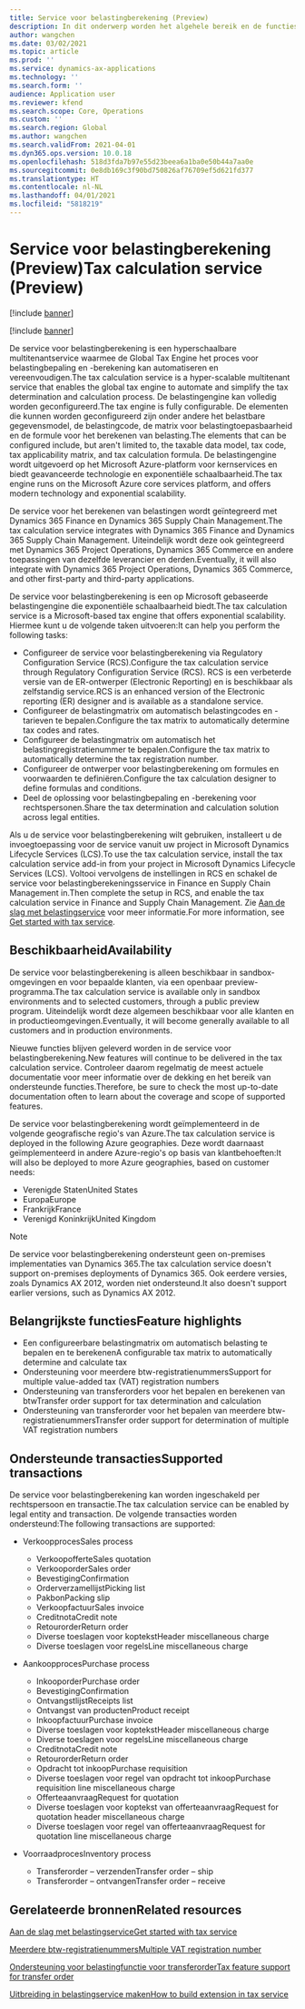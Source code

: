 ```yaml
---
title: Service voor belastingberekening (Preview)
description: In dit onderwerp worden het algehele bereik en de functies van de service voor belastingberekening uitgelegd.
author: wangchen
ms.date: 03/02/2021
ms.topic: article
ms.prod: ''
ms.service: dynamics-ax-applications
ms.technology: ''
ms.search.form: ''
audience: Application user
ms.reviewer: kfend
ms.search.scope: Core, Operations
ms.custom: ''
ms.search.region: Global
ms.author: wangchen
ms.search.validFrom: 2021-04-01
ms.dyn365.ops.version: 10.0.18
ms.openlocfilehash: 518d3fda7b97e55d23beea6a1ba0e50b44a7aa0e
ms.sourcegitcommit: 0e8db169c3f90bd750826af76709ef5d621fd377
ms.translationtype: HT
ms.contentlocale: nl-NL
ms.lasthandoff: 04/01/2021
ms.locfileid: "5818219"
---
```

# <a name="tax-calculation-service-preview"></a><span data-ttu-id="7dd7e-103">Service voor belastingberekening (Preview)</span><span class="sxs-lookup"><span data-stu-id="7dd7e-103">Tax calculation service (Preview)</span></span>

[!include [banner](../includes/banner.md)]

[!include [banner](../includes/preview-banner.md)]

<span data-ttu-id="7dd7e-104">De service voor belastingberekening is een hyperschaalbare multitenantservice waarmee de Global Tax Engine het proces voor belastingbepaling en -berekening kan automatiseren en vereenvoudigen.</span><span class="sxs-lookup"><span data-stu-id="7dd7e-104">The tax calculation service is a hyper-scalable multitenant service that enables the global tax engine to automate and simplify the tax determination and calculation process.</span></span> <span data-ttu-id="7dd7e-105">De belastingengine kan volledig worden geconfigureerd.</span><span class="sxs-lookup"><span data-stu-id="7dd7e-105">The tax engine is fully configurable.</span></span> <span data-ttu-id="7dd7e-106">De elementen die kunnen worden geconfigureerd zijn onder andere het belastbare gegevensmodel, de belastingcode, de matrix voor belastingtoepasbaarheid en de formule voor het berekenen van belasting.</span><span class="sxs-lookup"><span data-stu-id="7dd7e-106">The elements that can be configured include, but aren't limited to, the taxable data model, tax code, tax applicability matrix, and tax calculation formula.</span></span> <span data-ttu-id="7dd7e-107">De belastingengine wordt uitgevoerd op het Microsoft Azure-platform voor kernservices en biedt geavanceerde technologie en exponentiële schaalbaarheid.</span><span class="sxs-lookup"><span data-stu-id="7dd7e-107">The tax engine runs on the Microsoft Azure core services platform, and offers modern technology and exponential scalability.</span></span>

<span data-ttu-id="7dd7e-108">De service voor het berekenen van belastingen wordt geïntegreerd met Dynamics 365 Finance en Dynamics 365 Supply Chain Management.</span><span class="sxs-lookup"><span data-stu-id="7dd7e-108">The tax calculation service integrates with Dynamics 365 Finance and Dynamics 365 Supply Chain Management.</span></span> <span data-ttu-id="7dd7e-109">Uiteindelijk wordt deze ook geïntegreerd met Dynamics 365 Project Operations, Dynamics 365 Commerce en andere toepassingen van dezelfde leverancier en derden.</span><span class="sxs-lookup"><span data-stu-id="7dd7e-109">Eventually, it will also integrate with Dynamics 365 Project Operations, Dynamics 365 Commerce, and other first-party and third-party applications.</span></span>

<span data-ttu-id="7dd7e-110">De service voor belastingberekening is een op Microsoft gebaseerde belastingengine die exponentiële schaalbaarheid biedt.</span><span class="sxs-lookup"><span data-stu-id="7dd7e-110">The tax calculation service is a Microsoft-based tax engine that offers exponential scalability.</span></span> <span data-ttu-id="7dd7e-111">Hiermee kunt u de volgende taken uitvoeren:</span><span class="sxs-lookup"><span data-stu-id="7dd7e-111">It can help you perform the following tasks:</span></span>

- <span data-ttu-id="7dd7e-112">Configureer de service voor belastingberekening via Regulatory Configuration Service (RCS).</span><span class="sxs-lookup"><span data-stu-id="7dd7e-112">Configure the tax calculation service through Regulatory Configuration Service (RCS).</span></span> <span data-ttu-id="7dd7e-113">RCS is een verbeterde versie van de ER-ontwerper (Electronic Reporting) en is beschikbaar als zelfstandig service.</span><span class="sxs-lookup"><span data-stu-id="7dd7e-113">RCS is an enhanced version of the Electronic reporting (ER) designer and is available as a standalone service.</span></span>
- <span data-ttu-id="7dd7e-114">Configureer de belastingmatrix om automatisch belastingcodes en -tarieven te bepalen.</span><span class="sxs-lookup"><span data-stu-id="7dd7e-114">Configure the tax matrix to automatically determine tax codes and rates.</span></span>
- <span data-ttu-id="7dd7e-115">Configureer de belastingmatrix om automatisch het belastingregistratienummer te bepalen.</span><span class="sxs-lookup"><span data-stu-id="7dd7e-115">Configure the tax matrix to automatically determine the tax registration number.</span></span>
- <span data-ttu-id="7dd7e-116">Configureer de ontwerper voor belastingberekening om formules en voorwaarden te definiëren.</span><span class="sxs-lookup"><span data-stu-id="7dd7e-116">Configure the tax calculation designer to define formulas and conditions.</span></span>
- <span data-ttu-id="7dd7e-117">Deel de oplossing voor belastingbepaling en -berekening voor rechtspersonen.</span><span class="sxs-lookup"><span data-stu-id="7dd7e-117">Share the tax determination and calculation solution across legal entities.</span></span>

<span data-ttu-id="7dd7e-118">Als u de service voor belastingberekening wilt gebruiken, installeert u de invoegtoepassing voor de service vanuit uw project in Microsoft Dynamics Lifecycle Services (LCS).</span><span class="sxs-lookup"><span data-stu-id="7dd7e-118">To use the tax calculation service, install the tax calculation service add-in from your project in Microsoft Dynamics Lifecycle Services (LCS).</span></span> <span data-ttu-id="7dd7e-119">Voltooi vervolgens de instellingen in RCS en schakel de service voor belastingberekeningsservice in Finance en Supply Chain Management in.</span><span class="sxs-lookup"><span data-stu-id="7dd7e-119">Then complete the setup in RCS, and enable the tax calculation service in Finance and Supply Chain Management.</span></span> <span data-ttu-id="7dd7e-120">Zie [Aan de slag met belastingservice](https://go.microsoft.com/fwlink/?linkid=2138482) voor meer informatie.</span><span class="sxs-lookup"><span data-stu-id="7dd7e-120">For more information, see [Get started with tax service](https://go.microsoft.com/fwlink/?linkid=2138482).</span></span>

## <a name="availability"></a><span data-ttu-id="7dd7e-121">Beschikbaarheid</span><span class="sxs-lookup"><span data-stu-id="7dd7e-121">Availability</span></span>

<span data-ttu-id="7dd7e-122">De service voor belastingberekening is alleen beschikbaar in sandbox-omgevingen en voor bepaalde klanten, via een openbaar preview-programma.</span><span class="sxs-lookup"><span data-stu-id="7dd7e-122">The tax calculation service is available only in sandbox environments and to selected customers, through a public preview program.</span></span> <span data-ttu-id="7dd7e-123">Uiteindelijk wordt deze algemeen beschikbaar voor alle klanten en in productieomgevingen.</span><span class="sxs-lookup"><span data-stu-id="7dd7e-123">Eventually, it will become generally available to all customers and in production environments.</span></span>

<span data-ttu-id="7dd7e-124">Nieuwe functies blijven geleverd worden in de service voor belastingberekening.</span><span class="sxs-lookup"><span data-stu-id="7dd7e-124">New features will continue to be delivered in the tax calculation service.</span></span> <span data-ttu-id="7dd7e-125">Controleer daarom regelmatig de meest actuele documentatie voor meer informatie over de dekking en het bereik van ondersteunde functies.</span><span class="sxs-lookup"><span data-stu-id="7dd7e-125">Therefore, be sure to check the most up-to-date documentation often to learn about the coverage and scope of supported features.</span></span>

<span data-ttu-id="7dd7e-126">De service voor belastingberekening wordt geïmplementeerd in de volgende geografische regio's van Azure.</span><span class="sxs-lookup"><span data-stu-id="7dd7e-126">The tax calculation service is deployed in the following Azure geographies.</span></span> <span data-ttu-id="7dd7e-127">Deze wordt daarnaast geïmplementeerd in andere Azure-regio's op basis van klantbehoeften:</span><span class="sxs-lookup"><span data-stu-id="7dd7e-127">It will also be deployed to more Azure geographies, based on customer needs:</span></span>

- <span data-ttu-id="7dd7e-128">Verenigde Staten</span><span class="sxs-lookup"><span data-stu-id="7dd7e-128">United States</span></span>
- <span data-ttu-id="7dd7e-129">Europa</span><span class="sxs-lookup"><span data-stu-id="7dd7e-129">Europe</span></span>
- <span data-ttu-id="7dd7e-130">Frankrijk</span><span class="sxs-lookup"><span data-stu-id="7dd7e-130">France</span></span>
- <span data-ttu-id="7dd7e-131">Verenigd Koninkrijk</span><span class="sxs-lookup"><span data-stu-id="7dd7e-131">United Kingdom</span></span>

> [!NOTE]
> <span data-ttu-id="7dd7e-132">De service voor belastingberekening ondersteunt geen on-premises implementaties van Dynamics 365.</span><span class="sxs-lookup"><span data-stu-id="7dd7e-132">The tax calculation service doesn't support on-premises deployments of Dynamics 365.</span></span> <span data-ttu-id="7dd7e-133">Ook eerdere versies, zoals Dynamics AX 2012, worden niet ondersteund.</span><span class="sxs-lookup"><span data-stu-id="7dd7e-133">It also doesn't support earlier versions, such as Dynamics AX 2012.</span></span>

## <a name="feature-highlights"></a><span data-ttu-id="7dd7e-134">Belangrijkste functies</span><span class="sxs-lookup"><span data-stu-id="7dd7e-134">Feature highlights</span></span>

- <span data-ttu-id="7dd7e-135">Een configureerbare belastingmatrix om automatisch belasting te bepalen en te berekenen</span><span class="sxs-lookup"><span data-stu-id="7dd7e-135">A configurable tax matrix to automatically determine and calculate tax</span></span>
- <span data-ttu-id="7dd7e-136">Ondersteuning voor meerdere btw-registratienummers</span><span class="sxs-lookup"><span data-stu-id="7dd7e-136">Support for multiple value-added tax (VAT) registration numbers</span></span>
- <span data-ttu-id="7dd7e-137">Ondersteuning van transferorders voor het bepalen en berekenen van btw</span><span class="sxs-lookup"><span data-stu-id="7dd7e-137">Transfer order support for tax determination and calculation</span></span>
- <span data-ttu-id="7dd7e-138">Ondersteuning van transferorder voor het bepalen van meerdere btw-registratienummers</span><span class="sxs-lookup"><span data-stu-id="7dd7e-138">Transfer order support for determination of multiple VAT registration numbers</span></span>

## <a name="supported-transactions"></a><span data-ttu-id="7dd7e-139">Ondersteunde transacties</span><span class="sxs-lookup"><span data-stu-id="7dd7e-139">Supported transactions</span></span>

<span data-ttu-id="7dd7e-140">De service voor belastingberekening kan worden ingeschakeld per rechtspersoon en transactie.</span><span class="sxs-lookup"><span data-stu-id="7dd7e-140">The tax calculation service can be enabled by legal entity and transaction.</span></span> <span data-ttu-id="7dd7e-141">De volgende transacties worden ondersteund:</span><span class="sxs-lookup"><span data-stu-id="7dd7e-141">The following transactions are supported:</span></span>

- <span data-ttu-id="7dd7e-142">Verkoopproces</span><span class="sxs-lookup"><span data-stu-id="7dd7e-142">Sales process</span></span>

    - <span data-ttu-id="7dd7e-143">Verkoopofferte</span><span class="sxs-lookup"><span data-stu-id="7dd7e-143">Sales quotation</span></span>
    - <span data-ttu-id="7dd7e-144">Verkooporder</span><span class="sxs-lookup"><span data-stu-id="7dd7e-144">Sales order</span></span>
    - <span data-ttu-id="7dd7e-145">Bevestiging</span><span class="sxs-lookup"><span data-stu-id="7dd7e-145">Confirmation</span></span>
    - <span data-ttu-id="7dd7e-146">Orderverzamellijst</span><span class="sxs-lookup"><span data-stu-id="7dd7e-146">Picking list</span></span>
    - <span data-ttu-id="7dd7e-147">Pakbon</span><span class="sxs-lookup"><span data-stu-id="7dd7e-147">Packing slip</span></span>
    - <span data-ttu-id="7dd7e-148">Verkoopfactuur</span><span class="sxs-lookup"><span data-stu-id="7dd7e-148">Sales invoice</span></span>
    - <span data-ttu-id="7dd7e-149">Creditnota</span><span class="sxs-lookup"><span data-stu-id="7dd7e-149">Credit note</span></span>
    - <span data-ttu-id="7dd7e-150">Retourorder</span><span class="sxs-lookup"><span data-stu-id="7dd7e-150">Return order</span></span>
    - <span data-ttu-id="7dd7e-151">Diverse toeslagen voor koptekst</span><span class="sxs-lookup"><span data-stu-id="7dd7e-151">Header miscellaneous charge</span></span>
    - <span data-ttu-id="7dd7e-152">Diverse toeslagen voor regels</span><span class="sxs-lookup"><span data-stu-id="7dd7e-152">Line miscellaneous charge</span></span>

- <span data-ttu-id="7dd7e-153">Aankoopproces</span><span class="sxs-lookup"><span data-stu-id="7dd7e-153">Purchase process</span></span>

    - <span data-ttu-id="7dd7e-154">Inkooporder</span><span class="sxs-lookup"><span data-stu-id="7dd7e-154">Purchase order</span></span>
    - <span data-ttu-id="7dd7e-155">Bevestiging</span><span class="sxs-lookup"><span data-stu-id="7dd7e-155">Confirmation</span></span>
    - <span data-ttu-id="7dd7e-156">Ontvangstlijst</span><span class="sxs-lookup"><span data-stu-id="7dd7e-156">Receipts list</span></span>
    - <span data-ttu-id="7dd7e-157">Ontvangst van producten</span><span class="sxs-lookup"><span data-stu-id="7dd7e-157">Product receipt</span></span>
    - <span data-ttu-id="7dd7e-158">Inkoopfactuur</span><span class="sxs-lookup"><span data-stu-id="7dd7e-158">Purchase invoice</span></span>
    - <span data-ttu-id="7dd7e-159">Diverse toeslagen voor koptekst</span><span class="sxs-lookup"><span data-stu-id="7dd7e-159">Header miscellaneous charge</span></span>
    - <span data-ttu-id="7dd7e-160">Diverse toeslagen voor regels</span><span class="sxs-lookup"><span data-stu-id="7dd7e-160">Line miscellaneous charge</span></span>
    - <span data-ttu-id="7dd7e-161">Creditnota</span><span class="sxs-lookup"><span data-stu-id="7dd7e-161">Credit note</span></span>
    - <span data-ttu-id="7dd7e-162">Retourorder</span><span class="sxs-lookup"><span data-stu-id="7dd7e-162">Return order</span></span>
    - <span data-ttu-id="7dd7e-163">Opdracht tot inkoop</span><span class="sxs-lookup"><span data-stu-id="7dd7e-163">Purchase requisition</span></span>
    - <span data-ttu-id="7dd7e-164">Diverse toeslagen voor regel van opdracht tot inkoop</span><span class="sxs-lookup"><span data-stu-id="7dd7e-164">Purchase requisition line miscellaneous charge</span></span>
    - <span data-ttu-id="7dd7e-165">Offerteaanvraag</span><span class="sxs-lookup"><span data-stu-id="7dd7e-165">Request for quotation</span></span>
    - <span data-ttu-id="7dd7e-166">Diverse toeslagen voor koptekst van offerteaanvraag</span><span class="sxs-lookup"><span data-stu-id="7dd7e-166">Request for quotation header miscellaneous charge</span></span>
    - <span data-ttu-id="7dd7e-167">Diverse toeslagen voor regel van offerteaanvraag</span><span class="sxs-lookup"><span data-stu-id="7dd7e-167">Request for quotation line miscellaneous charge</span></span>

- <span data-ttu-id="7dd7e-168">Voorraadproces</span><span class="sxs-lookup"><span data-stu-id="7dd7e-168">Inventory process</span></span>

    - <span data-ttu-id="7dd7e-169">Transferorder – verzenden</span><span class="sxs-lookup"><span data-stu-id="7dd7e-169">Transfer order – ship</span></span>
    - <span data-ttu-id="7dd7e-170">Transferorder – ontvangen</span><span class="sxs-lookup"><span data-stu-id="7dd7e-170">Transfer order – receive</span></span>

## <a name="related-resources"></a><span data-ttu-id="7dd7e-171">Gerelateerde bronnen</span><span class="sxs-lookup"><span data-stu-id="7dd7e-171">Related resources</span></span>

[<span data-ttu-id="7dd7e-172">Aan de slag met belastingservice</span><span class="sxs-lookup"><span data-stu-id="7dd7e-172">Get started with tax service</span></span>](https://go.microsoft.com/fwlink/?linkid=2138482)

[<span data-ttu-id="7dd7e-173">Meerdere btw-registratienummers</span><span class="sxs-lookup"><span data-stu-id="7dd7e-173">Multiple VAT registration number</span></span>](https://go.microsoft.com/fwlink/?linkid=2153387)

[<span data-ttu-id="7dd7e-174">Ondersteuning voor belastingfunctie voor transferorder</span><span class="sxs-lookup"><span data-stu-id="7dd7e-174">Tax feature support for transfer order</span></span>](https://go.microsoft.com/fwlink/?linkid=2153388)

[<span data-ttu-id="7dd7e-175">Uitbreiding in belastingservice maken</span><span class="sxs-lookup"><span data-stu-id="7dd7e-175">How to build extension in tax service</span></span>](https://go.microsoft.com/fwlink/?linkid=2138483)

